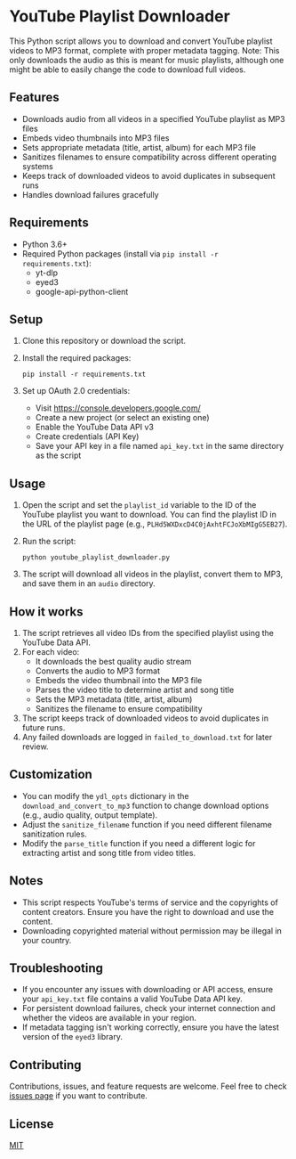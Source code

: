# YouTube Playlist Downloader

This Python script allows you to download and convert YouTube playlist videos to MP3 format, complete with proper metadata tagging. Note: This only downloads the audio as this is meant for music playlists, although one might be able to easily change the code to download full videos.

## Features

- Downloads audio from all videos in a specified YouTube playlist as MP3 files
- Embeds video thumbnails into MP3 files
- Sets appropriate metadata (title, artist, album) for each MP3 file
- Sanitizes filenames to ensure compatibility across different operating systems
- Keeps track of downloaded videos to avoid duplicates in subsequent runs
- Handles download failures gracefully

## Requirements

- Python 3.6+
- Required Python packages (install via `pip install -r requirements.txt`):
  - yt-dlp
  - eyed3
  - google-api-python-client

## Setup

1. Clone this repository or download the script.

2. Install the required packages:
   ```
   pip install -r requirements.txt
   ```

3. Set up OAuth 2.0 credentials:
   - Visit https://console.developers.google.com/
   - Create a new project (or select an existing one)
   - Enable the YouTube Data API v3
   - Create credentials (API Key)
   - Save your API key in a file named `api_key.txt` in the same directory as the script

## Usage

1. Open the script and set the `playlist_id` variable to the ID of the YouTube playlist you want to download. You can find the playlist ID in the URL of the playlist page (e.g., `PLHd5WXDxcD4C0jAxhtFCJoXbMIgG5EB27`).

2. Run the script:
   ```
   python youtube_playlist_downloader.py
   ```

3. The script will download all videos in the playlist, convert them to MP3, and save them in an `audio` directory.

## How it works

1. The script retrieves all video IDs from the specified playlist using the YouTube Data API.
2. For each video:
   - It downloads the best quality audio stream
   - Converts the audio to MP3 format
   - Embeds the video thumbnail into the MP3 file
   - Parses the video title to determine artist and song title
   - Sets the MP3 metadata (title, artist, album)
   - Sanitizes the filename to ensure compatibility
3. The script keeps track of downloaded videos to avoid duplicates in future runs.
4. Any failed downloads are logged in `failed_to_download.txt` for later review.

## Customization

- You can modify the `ydl_opts` dictionary in the `download_and_convert_to_mp3` function to change download options (e.g., audio quality, output template).
- Adjust the `sanitize_filename` function if you need different filename sanitization rules.
- Modify the `parse_title` function if you need a different logic for extracting artist and song title from video titles.

## Notes

- This script respects YouTube's terms of service and the copyrights of content creators. Ensure you have the right to download and use the content.
- Downloading copyrighted material without permission may be illegal in your country.

## Troubleshooting

- If you encounter any issues with downloading or API access, ensure your `api_key.txt` file contains a valid YouTube Data API key.
- For persistent download failures, check your internet connection and whether the videos are available in your region.
- If metadata tagging isn't working correctly, ensure you have the latest version of the `eyed3` library.

## Contributing

Contributions, issues, and feature requests are welcome. Feel free to check [issues page](https://github.com/Scezaquer/youtube-audio-downloader/issues) if you want to contribute.

## License

[MIT](https://choosealicense.com/licenses/mit/)